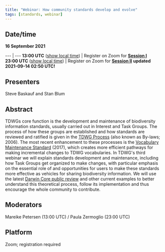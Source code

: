 ```yaml
---
title: "Webinar: How community standards develop and evolve"
tags: [standards, webinar]
---
```


## Date/time

**16 September 2021**

--- | ---
**13:00 UTC** ([show local time](https://www.timeanddate.com/worldclock/fixedtime.html?msg=TDWG+Webinar+%233%3A++How+Community+Standards+Develop+and+Evolve&iso=20210916T13&ah=1)) | Register on Zoom for **[Session I](https://us06web.zoom.us/meeting/register/tZUofuyupzooE9LcBF6-QP36b40kSebxsEwd)**  
**23:00 UTC** ([show local time](https://www.timeanddate.com/worldclock/fixedtime.html?msg=TDWG+Webinar+%233%3A++How+Community+Standards+Develop+and+Evolve&iso=20210916T23&ah=1)) | Register on Zoom for **[Session II](https://us06web.zoom.us/meeting/register/tZAlcO6gqTIiGtM0fx17EUbyPbu5MJ2H60iW)** **updated 2021-09-14 02:50 UTC!**

## Presenters

Steve Baskauf and Stan Blum

## Abstract

TDWGs core function is the development and maintenance of biodiversity information standards, usually carried out in Interest and Task Groups. The process of how these groups are established and how standards are reviewed and ratified is given in the [TDWG Process](/about/process/) (also known as By-laws; 2006). The most recent enhancement to these processes is the [Vocabulary Maintenance Standard](http://www.tdwg.org/standards/642) (2017), which creates more efficient pathways for making incremental changes to TDWG vocabularies. In TDWG's third webinar we will explain standards development and maintenance, including how Task Groups get organized to make changes, with particular emphasis on the essential role of and opportunities for users to make these standards more effective as vehicles for sharing biodiversity information. We will use the latest [Darwin Core public review](/news/2021/darwin-core-maintenance-proposals-and-webinars/) and other current examples to better understand this theoretical process, follow its implementation and thus encourage the whole community to contribute. 

## Moderators

Mareike Petersen (13:00 UTC) / Paula Zermoglio (23:00 UTC)

## Platform

Zoom; registration required
